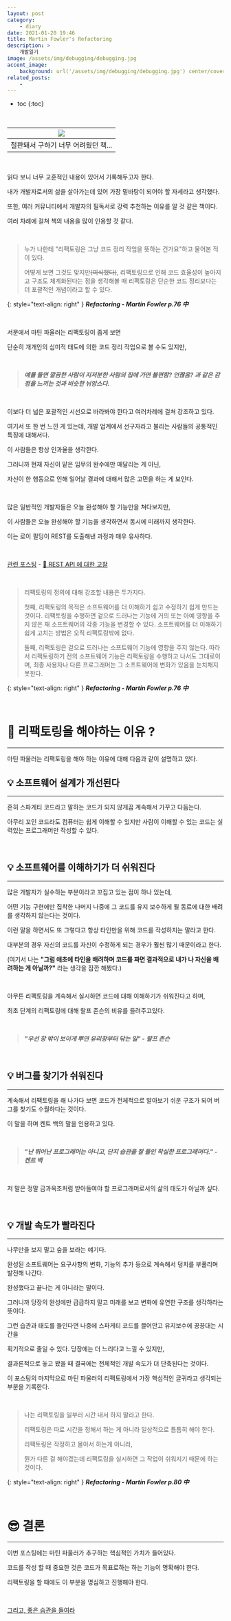 ```yaml
---
layout: post
category:
    - diary
date: 2021-01-20 19:46
title: Martin Fowler's Refactoring
description: >
    개발일기
image: /assets/img/debugging/debugging.jpg
accent_image:
    background: url('/assets/img/debugging/debugging.jpg') center/cover
related_posts:
    -
---
```


* toc
{:toc}
  
&nbsp;  

|![](https://img1.daumcdn.net/thumb/R1280x0/?scode=mtistory2&fname=https%3A%2F%2Fblog.kakaocdn.net%2Fdn%2FF3ad2%2FbtqT6IMNN6K%2FQo3Nj5zNhop45o55kmw0e1%2Fimg.png)|
|:---:|
|절판돼서 구하기 너무 어려웠던 책...|

&nbsp;  

읽다 보니 너무 교훈적인 내용이 있어서 기록해두고자 한다.

내가 개발자로서의 삶을 살아가는데 있어 가장 밑바탕이 되어야 할 자세라고 생각했다.

또한, 여러 커뮤니티에서 개발자의 필독서로 강력 추천하는 이유를 알 것 같은 책이다.

여러 차례에 걸쳐 책의 내용을 많이 인용할 것 같다.

&nbsp;  

> 누가 나한테 "리팩토링은 그냥 코드 정리 작업을 뜻하는 건가요"하고 물어본 적이 있다.  
>
> 어떻게 보면 그것도 맞지만~~(피식했다)~~, 리팩토링으로 인해 코드 효율성이 높아지고 구조도 체계화된다는 점을 생각해볼 때 리팩토링은 단순한 코드 정리보다는 더 포괄적인 개념이라고 할 수 있다.

{: style="text-align: right" }
***Refactoring - Martin Fowler p.76 中***

&nbsp;  

서문에서 마틴 파울러는 리팩토링이 좁게 보면

단순히 개개인의 심미적 태도에 의한 코드 정리 작업으로 볼 수도 있지만,

&nbsp;  

> ***예를 들면 깔끔한 사람이 지저분한 사람의 집에 가면 불편함? 언짢음? 과 같은 감정을 느끼는 것과 비슷한 뉘앙스다.***

&nbsp;  

이보다 더 넓은 포괄적인 시선으로 바라봐야 한다고 여러차례에 걸쳐 강조하고 있다.

여기서 또 한 번 느낀 게 있는데, 개발 업계에서 선구자라고 불리는 사람들의 공통적인 특징에 대해서다.

이 사람들은 항상 인과율을 생각한다.

그러니까 현재 자신이 맡은 임무의 완수에만 매달리는 게 아닌,

자신이 한 행동으로 인해 일어날 결과에 대해서 많은 고민을 하는 게 보인다.

&nbsp;  

많은 일반적인 개발자들은 오늘 완성해야 할 기능만을 쳐다보지만,

이 사람들은 오늘 완성해야 할 기능을 생각하면서 동시에 미래까지 생각한다.

이는 로이 필딩이 REST를 도출해낸 과정과 매우 유사하다.

&nbsp;  

<u>관련 포스팅</u> - [📜 REST API 에 대한 고찰](/diary/2021-01-18-diary-9/)

&nbsp;  

> 리팩토링의 정의에 대해 강조할 내용은 두가지다. 
>
> 첫째, 리팩토링의 목적은 소프트웨어를 더 이해하기 쉽고 수정하기 쉽게 만드는 것이다. 리팩토링을 수행하면 겉으로 드러나는 기능에 거의 또는 아예 영향을 주지 않은 채 소프트웨어의 각종 기능을 변경할 수 있다. 소프트웨어를 더 이해하기 쉽게 고치는 방법은 오직 리팩토링밖에 없다.
>
> 둘째, 리팩토링은 겉으로 드러나는 소프트웨어 기능에 영향을 주지 않는다. 따라서 리팩토링하기 전의 소프트웨어 기능은 리팩토링을 수행하고 나서도 그대로이며, 최종 사용자나 다른 프로그래머는 그 소프트웨어에 변화가 있음을 눈치채지 못한다.

{: style="text-align: right" }
***Refactoring - Martin Fowler p.76 中***

&nbsp;  

# 🤔 리팩토링을 해야하는 이유 ?

---

마틴 파울러는 리팩토링을 해야 하는 이유에 대해 다음과 같이 설명하고 있다.

## 💡 소프트웨어 설계가 개선된다

---

흔히 스파게티 코드라고 말하는 코드가 되지 않게끔 계속해서 가꾸고 다듬는다.

아무리 꼬인 코드라도 컴퓨터는 쉽게 이해할 수 있지만 사람이 이해할 수 있는 코드는 실력있는 프로그래머만 작성할 수 있다.

&nbsp;  

## 💡 소프트웨어를 이해하기가 더 쉬워진다

---

많은 개발자가 실수하는 부분이라고 꼬집고 있는 점이 하나 있는데,

어떤 기능 구현에만 집착한 나머지 나중에 그 코드를 유지 보수하게 될 동료에 대한 배려를 생각하지 않는다는 것이다.

이런 말을 하면서도 또 그렇다고 항상 타인만을 위해 코드를 작성하지는 말라고 한다.

대부분의 경우 자신의 코드를 자신이 수정하게 되는 경우가 훨씬 많기 때문이라고 한다.

(여기서 나는 **"그럼 애초에 타인을 배려하며 코드를 짜면 결과적으로 내가 나 자신을 배려하는 게 아닐까?"** 라는 생각을 잠깐 해봤다.)

&nbsp;  

아무튼 리팩토링을 계속해서 실시하면 코드에 대해 이해하기가 쉬워진다고 하며, 

최초 단계의 리팩토링에 대해 랄프 존슨의 비유를 들려주고있다.

&nbsp;  

> ***"우선 창 밖이 보이게 뿌연 유리창부터 닦는 일" - 랄프 존슨***

&nbsp;  

## 💡 버그를 찾기가 쉬워진다

---

계속해서 리팩토링을 해 나가다 보면 코드가 전체적으로 알아보기 쉬운 구조가 되어 버그를 찾기도 수월하다는 것이다.

이 말을 하며 켄트 백의 말을 인용하고 있다.

&nbsp;  

> ***"난 뛰어난 프로그래머는 아니고, 단지 습관을 잘 들인 착실한 프로그래머다." - 켄트 백***

&nbsp;  

저 말은 정말 금과옥조처럼 받아들여야 할 프로그래머로서의 삶의 태도가 아닐까 싶다.

&nbsp;  

## 💡 개발 속도가 빨라진다

---

나무만을 보지 말고 숲을 보라는 얘기다.

완성된 소프트웨어는 요구사항의 변화, 기능의 추가 등으로 계속해서 덩치를 부풀리며 발전해 나간다.

완성했다고 끝나는 게 아니라는 말이다.

그러니까 당장의 완성에만 급급하지 말고 미래를 보고 변화에 유연한 구조를 생각하라는 뜻이다.

그런 습관과 태도를 들인다면 나중에 스파게티 코드를 끌어안고 유지보수에 끙끙대는 시간을

획기적으로 줄일 수 있다. 당장에는 더 느리다고 느낄 수 있지만, 

결과론적으로 놓고 봤을 때 결국에는 전체적인 개발 속도가 더 단축된다는 것이다.

이 포스팅의 마지막으로 마틴 파울러의 리팩토링에서 가장 핵심적인 글귀라고 생각되는 부분을 기록한다.

&nbsp;  


> 나는 리팩토링을 일부러 시간 내서 하지 말라고 한다.  
> 
> 리팩토링은 따로 시간을 정해서 하는 게 아니라 일상적으로 틈틈히 해야 한다.  
> 
> 리팩토링은 작정하고 몰아서 하는게 아니라,  
>
> 뭔가 다른 걸 해야겠는데 리팩토링을 실시하면 그 작업이 쉬워지기 때문에 하는 것이다.

{: style="text-align: right" }
***Refactoring - Martin Fowler p.80 中***

&nbsp;  

# 😎 결론

---

이번 포스팅에는 마틴 파울러가 추구하는 핵심적인 가치가 들어있다.

코드를 작성 할 때 중요한 것은 코드가 목표로하는 하는 기능이 명확해야 한다.

리팩토링을 할 때에도 이 부분을 명심하고 진행해야 한다.

&nbsp;  

<u>그리고, 좋은 습관을 들여라</u>

&nbsp;  
